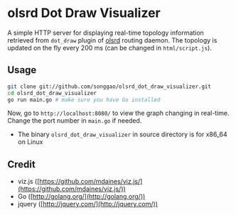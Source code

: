 # olsrd Dot Draw Visualizer
A simple HTTP server for displaying real-time topology information retrieved from `dot_draw` plugin of [olsrd][olsrd] routing daemon. The topology is updated on the fly every 200 ms (can be changed in `html/script.js`).

[olsrd]: http://www.olsr.org/

## Usage
```bash
git clone git://github.com/songgao/olsrd_dot_draw_visualizer.git
cd olsrd_dot_draw_visualizer
go run main.go # make sure you have Go installed
```
Now, go to `http://localhost:8080/` to view the graph changing in real-time. Change the port number in `main.go` if needed.

* The binary `olsrd_dot_draw_visualizer` in source directory is for x86_64 on Linux

## Credit
- viz.js ([https://github.com/mdaines/viz.js/](https://github.com/mdaines/viz.js/))
- Go ([http://golang.org/](http://golang.org/))
- jquery ([http://jquery.com/](http://jquery.com/))
